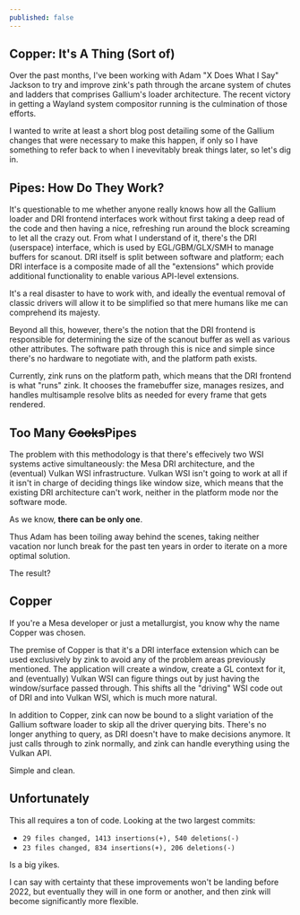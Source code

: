 ```yaml
---
published: false
---
```

## Copper: It's A Thing (Sort of)

Over the past months, I've been working with Adam "X Does What I Say" Jackson to try and improve zink's path through the arcane system of chutes and ladders that comprises Gallium's loader architecture. The recent victory in getting a Wayland system compositor running is the culmination of those efforts.

I wanted to write at least a short blog post detailing some of the Gallium changes that were necessary to make this happen, if only so I have something to refer back to when I inevevitably break things later, so let's dig in.

## Pipes: How Do They Work?
It's questionable to me whether anyone really knows how all the Gallium loader and DRI frontend interfaces work without first taking a deep read of the code and then having a nice, refreshing run around the block screaming to let all the crazy out. From what I understand of it, there's the DRI (userspace) interface, which is used by EGL/GBM/GLX/SMH to manage buffers for scanout. DRI itself is split between software and platform; each DRI interface is a composite made of all the "extensions" which provide additional functionality to enable various API-level extensions.

It's a real disaster to have to work with, and ideally the eventual removal of classic drivers will allow it to be simplified so that mere humans like me can comprehend its majesty.

Beyond all this, however, there's the notion that the DRI frontend is responsible for determining the size of the scanout buffer as well as various other attributes. The software path through this is nice and simple since there's no hardware to negotiate with, and the platform path exists.

Currently, zink runs on the platform path, which means that the DRI frontend is what "runs" zink. It chooses the framebuffer size, manages resizes, and handles multisample resolve blits as needed for every frame that gets rendered.

## Too Many ~~Cooks~~Pipes
The problem with this methodology is that there's effecively two WSI systems active simultaneously: the Mesa DRI architecture, and the (eventual) Vulkan WSI infrastructure. Vulkan WSI isn't going to work at all if it isn't in charge of deciding things like window size, which means that the existing DRI architecture can't work, neither in the platform mode nor the software mode.

As we know, **there can be only one**.

Thus Adam has been toiling away behind the scenes, taking neither vacation nor lunch break for the past ten years in order to iterate on a more optimal solution.

The result?

## Copper
If you're a Mesa developer or just a metallurgist, you know why the name Copper was chosen.

The premise of Copper is that it's a DRI interface extension which can be used exclusively by zink to avoid any of the problem areas previously mentioned. The application will create a window, create a GL context for it, and (eventually) Vulkan WSI can figure things out by just having the window/surface passed through. This shifts all the "driving" WSI code out of DRI and into Vulkan WSI, which is much more natural.

In addition to Copper, zink can now be bound to a slight variation of the Gallium software loader to skip all the driver querying bits. There's no longer anything to query, as DRI doesn't have to make decisions anymore. It just calls through to zink normally, and zink can handle everything using the Vulkan API.

Simple and clean.

## Unfortunately
This all requires a ton of code. Looking at the two largest commits:
* `29 files changed, 1413 insertions(+), 540 deletions(-)`
* `23 files changed, 834 insertions(+), 206 deletions(-)`

Is a big yikes.

I can say with certainty that these improvements won't be landing before 2022, but eventually they will in one form or another, and then zink will become significantly more flexible.